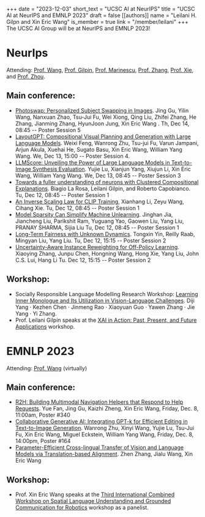 +++
date = "2023-12-03"
short_text = "UCSC AI at NeurIPS"
title = "UCSC AI at NeurIPS and EMNLP 2023"
draft = false
[[authors]]
    name = "Leilani H. Gilpn and Xin Eric Wang"
    is_member = true
    link = "/member/leilani"
+++
The UCSC AI Group will be at NeurIPS and EMNLP 2023!

# NeurIps
Attending: [Prof. Wang](/member/xin/), [Prof. Gilpin](/member/leilani/), [Prof. Marinescu](/member/razvan/), [Prof. Zhang](/member/yi/), [Prof. Xie](https://cihangxie.github.io), and [Prof. Zhou](https://yuyinzhou.github.io).
## Main conference:
- [Photoswap: Personalized Subject Swapping in Images](https://photoswap.github.io). Jing Gu, Yilin Wang, Nanxuan Zhao, Tsu-Jui Fu, Wei Xiong, Qing Liu, Zhifei Zhang, He Zhang, Jianming Zhang, HyunJoon Jung, Xin Eric Wang . Th, Dec 14, 08:45 -- Poster Session 5
- [LayoutGPT: Compositional Visual Planning and Generation with Large Language Models](https://layoutgpt.github.io). Weixi Feng, Wanrong Zhu, Tsu-jui Fu, Varun Jampani, Arjun Akula, Xuehai He, Sugato Basu, Xin Eric Wang, William Yang Wang. We, Dec 13, 15:00 -- Poster Session 4.
- [LLMScore: Unveiling the Power of Large Language Models in Text-to-Image Synthesis Evaluation](https://arxiv.org/abs/2305.11116). Yujie Lu, Xianjun Yang, Xiujun Li, Xin Eric Wang, William Yang Wang. We, Dec 13, 08:45 -- Poster Session 3
- [Towards a fuller understanding of neurons with Clustered Compositional Explanations](https://arxiv.org/abs/2310.18443). Biagio La Rosa, Leilani Gilpin, and Roberto Capobianco. Tu, Dec 12, 08:45 -- Poster Session 1
- [An Inverse Scaling Law for CLIP Training](https://arxiv.org/abs/2305.07017), Xianhang Li, Zeyu Wang, Cihang Xie.
Tu, Dec 12, 08:45 -- Poster Session 1
- [Model Sparsity Can Simplify Machine Unlearning](https://arxiv.org/abs/2304.04934).  Jinghan Jia, Jiancheng Liu, Parikshit Ram, Yuguang Yao, Gaowen Liu, Yang Liu, PRANAY SHARMA, Sijia Liu
Tu, Dec 12, 08:45 -- Poster Session 1
- [Long-Term Fairness with Unknown Dynamics](https://arxiv.org/abs/2304.09362).  Tongxin Yin, Reilly Raab, Mingyan Liu, Yang Liu.  Tu, Dec 12, 15:15 -- Poster Session 2
- [Uncertainty-Aware Instance Reweighting for Off-Policy Learning](https://arxiv.org/abs/2303.06389). Xiaoying Zhang, Junpu Chen, Hongning Wang, Hong Xie, Yang Liu, John C.S. Lui, Hang Li Tu. Dec 12, 15:15 -- Poster Session 2

## Workshop:
- Socially Responsible Language Modelling Research Workshop: [Learning Inner Monologue and Its Utilization in Vision-Language Challenges](https://nips.cc/virtual/2023/78920). Diji Yang · Kezhen Chen · Jinmeng Rao · Xiaoyuan Guo · Yawen Zhang · Jie Yang · Yi Zhang.
- Prof. Leilani Gilpin speaks at the [XAI in Action: Past, Present, and Future Applications](https://xai-in-action.github.io/) workshop.

# EMNLP 2023
Attending: [Prof. Wang](/member/xin/) (virtually)
## Main conference: 
- [R2H: Building Multimodal Navigation Helpers that Respond to Help Requests](https://arxiv.org/abs/2305.14260). Yue Fan, Jing Gu, Kaizhi Zheng, Xin Eric Wang, Friday, Dec. 8, 11:00am, Poster #340
- [Collaborative Generative AI: Integrating GPT-k for Efficient Editing in Text-to-Image Generation](https://arxiv.org/abs/2305.11317). Wanrong Zhu, Xinyi Wang, Yujie Lu, Tsu-Jui Fu, Xin Eric Wang, Miguel Eckstein, William Yang Wang, Friday, Dec. 8, 14:00pm, Poster #164
- [Parameter-Efficient Cross-lingual Transfer of Vision and Language Models via Translation-based Alignment](https://arxiv.org/abs/2305.03510). Zhen Zhang, Jialu Wang, Xin Eric Wang

## Workshop:
- Prof. Xin Eric Wang speaks at the [Third International Combined Workshop on Spatial Language Understanding and Grounded Communication for Robotics](https://splu-robonlp-2023.github.io) workshop as a panelist. 